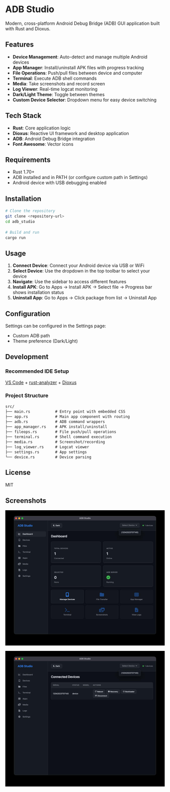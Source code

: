 # ADB Studio

Modern, cross-platform Android Debug Bridge (ADB) GUI application built with Rust and Dioxus.

## Features

- **Device Management**: Auto-detect and manage multiple Android devices
- **App Manager**: Install/uninstall APK files with progress tracking
- **File Operations**: Push/pull files between device and computer
- **Terminal**: Execute ADB shell commands
- **Media**: Take screenshots and record screen
- **Log Viewer**: Real-time logcat monitoring
- **Dark/Light Theme**: Toggle between themes
- **Custom Device Selector**: Dropdown menu for easy device switching

## Tech Stack

- **Rust**: Core application logic
- **Dioxus**: Reactive UI framework and desktop application
- **ADB**: Android Debug Bridge integration
- **Font Awesome**: Vector icons

## Requirements

- Rust 1.70+
- ADB installed and in PATH (or configure custom path in Settings)
- Android device with USB debugging enabled

## Installation

```bash
# Clone the repository
git clone <repository-url>
cd adb_studio

# Build and run
cargo run
```

## Usage

1. **Connect Device**: Connect your Android device via USB or WiFi
2. **Select Device**: Use the dropdown in the top toolbar to select your device
3. **Navigate**: Use the sidebar to access different features
4. **Install APK**: Go to Apps → Install APK → Select file → Progress bar shows installation status
5. **Uninstall App**: Go to Apps → Click package from list → Uninstall App

## Configuration

Settings can be configured in the Settings page:
- Custom ADB path
- Theme preference (Dark/Light)

## Development

### Recommended IDE Setup

[VS Code](https://code.visualstudio.com/) + [rust-analyzer](https://marketplace.visualstudio.com/items?itemName=rust-lang.rust-analyzer) + [Dioxus](https://marketplace.visualstudio.com/items?itemName=DioxusLabs.dioxus)

### Project Structure

```
src/
├── main.rs           # Entry point with embedded CSS
├── app.rs            # Main app component with routing
├── adb.rs            # ADB command wrappers
├── app_manager.rs    # APK install/uninstall
├── fileops.rs        # File push/pull operations
├── terminal.rs       # Shell command execution
├── media.rs          # Screenshot/recording
├── log_viewer.rs     # Logcat viewer
├── settings.rs       # App settings
└── device.rs         # Device parsing
```

## License

MIT


## Screenshots

![ADB Studio - Device list](assets/s1.jpeg)

![ADB Studio - App Manager](assets/s2.jpeg)
